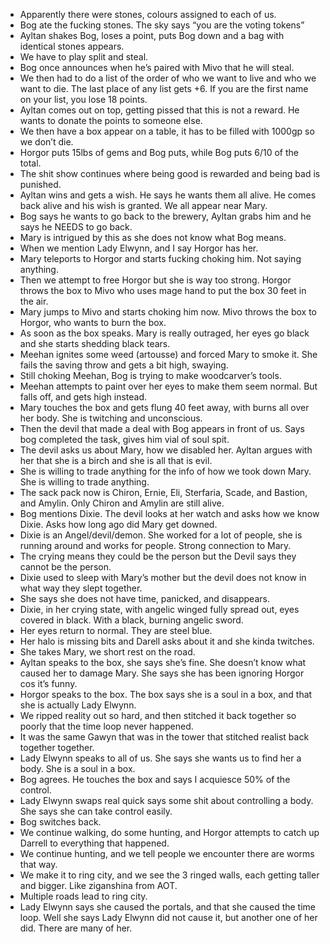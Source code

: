 - Apparently there were stones, colours assigned to each of us. 
- Bog ate the fucking stones. The sky says “you are the voting tokens” 
- Ayltan shakes Bog, loses a point, puts Bog down and a bag with identical stones appears. 
- We have to play split and steal. 
- Bog once announces when he’s paired with Mivo that he will steal. 
- We then had to do a list of the order of who we want to live and who we want to die. The last place of any list gets +6. If you are the first name on your list, you lose 18 points. 
- Ayltan comes out on top, getting pissed that this is not a reward. He wants to donate the points to someone else. 
- We then have a box appear on a table, it has to be filled with 1000gp so we don’t die. 
- Horgor puts 15lbs of gems and Bog puts, while Bog puts 6/10 of the total. 
- The shit show continues where being good is rewarded and being bad is punished. 
- Ayltan wins and gets a wish. He says he wants them all alive. He comes back alive and his wish is granted. We all appear near Mary. 
- Bog says he wants to go back to the brewery, Ayltan grabs him and he says he NEEDS to go back. 
- Mary is intrigued by this as she does not know what Bog means. 
- When we mention Lady Elwynn, and I say Horgor has her. 
- Mary teleports to Horgor and starts fucking choking him. Not saying anything.
- Then we attempt to free Horgor but she is way too strong. Horgor throws the box to Mivo who uses mage hand to put the box 30 feet in the air. 
- Mary jumps to Mivo and starts choking him now. Mivo throws the box to Horgor, who wants to burn the box. 
- As soon as the box speaks. Mary is really outraged, her eyes go black and she starts shedding black tears. 
- Meehan ignites some weed (artousse) and forced Mary to smoke it. She fails the saving throw and gets a bit high, swaying. 
- Still choking Meehan, Bog is trying to make woodcarver’s tools. 
- Meehan attempts to paint over her eyes to make them seem normal. But falls off, and gets high instead. 
- Mary touches the box and gets flung 40 feet away, with burns all over her body. She is twitching and unconscious. 
-  Then the devil that made a deal with Bog appears in front of us. Says bog completed the task, gives him vial of soul spit. 
- The devil asks us about Mary, how we disabled her. Ayltan argues with her that she is a birch and she is all that is evil. 
- She is willing to trade anything for the info of how we took down Mary. She is willing to trade anything. 
- The sack pack now is Chiron, Ernie, Eli, Sterfaria, Scade, and Bastion, and Amylin. Only Chiron and Amylin are still alive. 
- Bog mentions Dixie. The devil looks at her watch and asks how we know Dixie. Asks how long ago did Mary get downed. 
- Dixie is an Angel/devil/demon. She worked for a lot of people, she is running around and works for people. Strong connection to Mary. 
- The crying means they could be the person but the Devil says they cannot be the person. 
- Dixie used to sleep with Mary’s mother but the devil does not know in what way they slept together. 
- She says she does not have time, panicked, and disappears. 
- Dixie, in her crying state, with angelic winged fully spread out, eyes covered in black. With a black, burning angelic sword. 
- Her eyes return to normal. They are steel blue. 
- Her halo is missing bits and Darell asks about it and she kinda twitches.
- She takes Mary, we short rest on the road. 
- Ayltan speaks to the box, she says she’s fine. She doesn’t know what caused her to damage Mary. She says she has been ignoring Horgor cos it’s funny. 
- Horgor speaks to the box. The box says she is a soul in a box, and that she is actually Lady Elwynn. 
- We ripped reality out so hard, and then stitched it back together so poorly that the time loop never happened. 
- It was the same Gawyn that was in the tower that stitched realist back together together. 
- Lady Elwynn speaks to all of us. She says she wants us to find her a body. She is a soul in a box. 
- Bog agrees. He touches the box and says I acquiesce 50% of the control. 
- Lady Elwynn swaps real quick says some shit about controlling a body. She says she can take control easily.
- Bog switches back. 
- We continue walking, do some hunting, and Horgor attempts to catch up Darrell to everything that happened. 
- We continue hunting, and we tell people we encounter there are worms that way.
- We make it to ring city, and we see the 3 ringed walls, each getting taller and bigger. Like ziganshina from AOT.
- Multiple roads lead to ring city. 
- Lady Elwynn says she caused the portals, and that she caused the time loop. Well she says Lady Elwynn did not cause it, but another one of her did. There are many of her. 